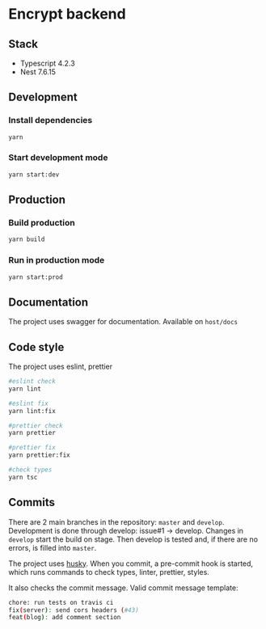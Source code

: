 # Encrypt backend

## Stack
- Typescript 4.2.3
- Nest 7.6.15

## Development

### Install dependencies
```bash
yarn
```

### Start development mode
```bash
yarn start:dev
```

## Production

### Build production
```bash
yarn build
```
### Run in production mode
```bash
yarn start:prod
```

## Documentation
The project uses swagger for documentation. Available on `host/docs`

## Code style
The project uses eslint, prettier

```bash
#eslint check
yarn lint

#eslint fix
yarn lint:fix

#prettier check
yarn prettier

#prettier fix
yarn prettier:fix

#check types
yarn tsc
```

## Commits
There are 2 main branches in the repository: `master` and `develop`.
Development is done through develop: issue#1 -> develop. Changes in `develop` start the build on stage.
Then develop is tested and, if there are no errors, is filled into `master`.

The project uses [husky](https://www.npmjs.com/package/husky). When you commit, a pre-commit hook is started, which runs commands to check types, linter, prettier, styles.

It also checks the commit message.
Valid commit message template:
```bash
chore: run tests on travis ci
fix(server): send cors headers (#43)
feat(blog): add comment section
```
